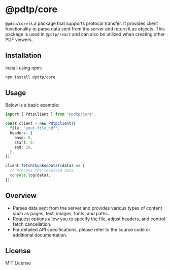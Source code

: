 # @pdtp/core

`@pdtp/core` is a package that supports protocol transfer.
It provides client functionality to parse data sent from the server and return it as objects.
This package is used in `@pdtp/react` and can also be utilized when creating other PDF viewers.

## Installation

Install using npm:

```bash
npm install @pdtp/core
```

## Usage

Below is a basic example:

```typescript
import { PdtpClient } from "@pdtp/core";

const client = new PdtpClient({
  file: "your-file.pdf",
  headers: {
    base: 0,
    start: 0,
    end: 10,
  },
});

client.fetchChunkedData((data) => {
  // Process the received data
  console.log(data);
});
```

## Overview

- Parses data sent from the server and provides various types of content such as pages, text, images, fonts, and paths.
- Request options allow you to specify the file, adjust headers, and control fetch cancellation.
- For detailed API specifications, please refer to the source code or additional documentation.

## License

MIT License
